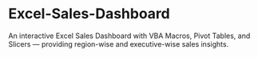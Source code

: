 # Excel-Sales-Dashboard
An interactive Excel Sales Dashboard with VBA Macros, Pivot Tables, and Slicers — providing region-wise and executive-wise sales insights.
